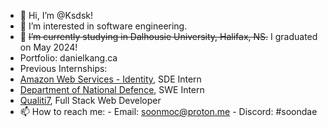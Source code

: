- 👋 Hi, I’m @Ksdsk!
- 👀 I’m interested in software engineering.
- 🌱 ~~I’m currently studying in Dalhousie University, Halifax, NS.~~ I graduated on May 2024!
- Portfolio: danielkang.ca
- Previous Internships:
- [Amazon Web Services - Identity](https://aws.amazon.com/identity), SDE Intern
- [Department of National Defence](https://www.canada.ca/en/department-national-defence.html), SWE Intern
- [Qualiti7](https://qualiti7.com/en/), Full Stack Web Developer
- 📫 How to reach me:
      - Email: soonmoc@proton.me
      - Discord: #soondae

<!---
Ksdsk/Ksdsk is a ✨ special ✨ repository because its `README.md` (this file) appears on your GitHub profile.
You can click the Preview link to take a look at your changes.
--->
